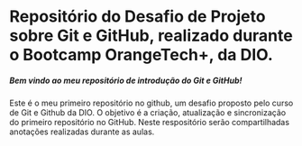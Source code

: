 # Repositório do Desafio de Projeto sobre Git e GitHub, realizado durante o Bootcamp OrangeTech+, da DIO.

##### Bem vindo ao meu repositório de introdução do Git e GitHub!
Este é o meu primeiro repositório no github, um desafio proposto pelo curso de Git e Github da DIO. O objetivo é a criação, atualização e sincronização do primeiro repositório no GitHub. Neste respositório serão compartilhadas anotações realizadas durante as aulas. 


